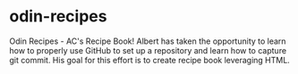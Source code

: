 # odin-recipes
Odin Recipes - AC's Recipe Book! Albert has taken the opportunity to learn how to properly use GitHub to set up a repository and learn how to capture git commit. His goal for this effort is to create recipe book leveraging HTML.